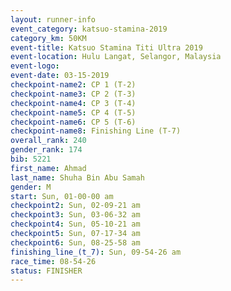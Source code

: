 ```yaml
---
layout: runner-info 
event_category: katsuo-stamina-2019 
category_km: 50KM 
event-title: Katsuo Stamina Titi Ultra 2019 
event-location: Hulu Langat, Selangor, Malaysia 
event-logo: 
event-date: 03-15-2019 
checkpoint-name2: CP 1 (T-2) 
checkpoint-name3: CP 2 (T-3) 
checkpoint-name4: CP 3 (T-4) 
checkpoint-name5: CP 4 (T-5) 
checkpoint-name6: CP 5 (T-6) 
checkpoint-name8: Finishing Line (T-7) 
overall_rank: 240
gender_rank: 174
bib: 5221
first_name: Ahmad
last_name: Shuha Bin Abu Samah
gender: M
start: Sun, 01-00-00 am
checkpoint2: Sun, 02-09-21 am
checkpoint3: Sun, 03-06-32 am
checkpoint4: Sun, 05-10-21 am
checkpoint5: Sun, 07-17-34 am
checkpoint6: Sun, 08-25-58 am
finishing_line_(t_7): Sun, 09-54-26 am
race_time: 08-54-26
status: FINISHER
---
```

